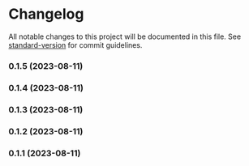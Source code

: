 # Changelog

All notable changes to this project will be documented in this file. See [standard-version](https://github.com/conventional-changelog/standard-version) for commit guidelines.

### 0.1.5 (2023-08-11)

### 0.1.4 (2023-08-11)

### 0.1.3 (2023-08-11)

### 0.1.2 (2023-08-11)

### 0.1.1 (2023-08-11)
